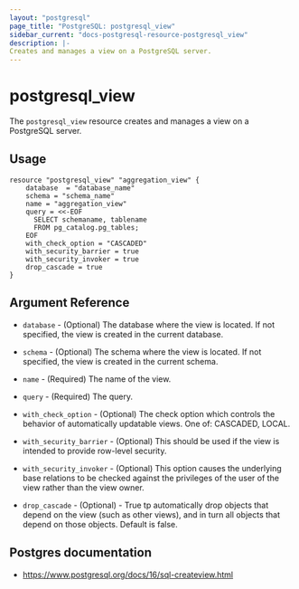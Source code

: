```yaml
---
layout: "postgresql"
page_title: "PostgreSQL: postgresql_view"
sidebar_current: "docs-postgresql-resource-postgresql_view"
description: |-
Creates and manages a view on a PostgreSQL server.
---
```


# postgresql_view

The `postgresql_view` resource creates and manages a view on a PostgreSQL server.

## Usage

```hcl
resource "postgresql_view" "aggregation_view" {
    database  = "database_name"
    schema = "schema_name"
    name = "aggregation_view"
    query = <<-EOF
      SELECT schemaname, tablename
      FROM pg_catalog.pg_tables;
    EOF
    with_check_option = "CASCADED"
    with_security_barrier = true
    with_security_invoker = true
    drop_cascade = true
}
```

## Argument Reference

- `database` - (Optional) The database where the view is located.
  If not specified, the view is created in the current database.

- `schema` - (Optional) The schema where the view is located.
  If not specified, the view is created in the current schema.

- `name` - (Required) The name of the view.

- `query` - (Required) The query.

- `with_check_option` - (Optional) The check option which controls the behavior
  of automatically updatable views. One of: CASCADED, LOCAL.

- `with_security_barrier` - (Optional) This should be used if the view is intended to provide row-level security.

- `with_security_invoker` - (Optional) This option causes the underlying base relations to be
  checked against the privileges of the user of the view rather than the view owner.

- `drop_cascade` - (Optional) - True tp automatically drop objects that depend on the view (such as other views),
  and in turn all objects that depend on those objects. Default is false.

## Postgres documentation

- https://www.postgresql.org/docs/16/sql-createview.html
